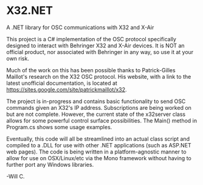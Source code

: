 # X32.NET
A .NET library for OSC communications with X32 and X-Air

This project is a C# implementation of the OSC protocol specifically designed to interact with Behringer X32 and X-Air devices. It is NOT an official product, nor associated with Behringer in any way, so use it at your own risk.

Much of the work on this has been possible thanks to Patrick-Gilles Maillot's research on the X32 OSC protocol. His website, with a link to the latest unofficial documentation, is located at https://sites.google.com/site/patrickmaillot/x32.

The project is in-progress and contains basic functionality to send OSC commands given an X32's IP address. Subscriptions are being worked on but are not complete. However, the current state of the x32server class allows for some powerful control surface possibilities. The Main() method in Program.cs shows some usage examples.

Eventually, this code will all be streamlined into an actual class script and compiled to a .DLL for use with other .NET applications (such as ASP.NET web pages). The code is being written in a platform-agnostic manner to allow for use on OSX/Linux/etc via the Mono framework without having to further port any Windows libraries.

-Will C.
